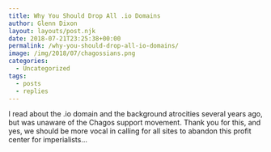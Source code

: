 ```yaml
---
title: Why You Should Drop All .io Domains
author: Glenn Dixon
layout: layouts/post.njk
date: 2018-07-21T23:25:38+00:00
permalink: /why-you-should-drop-all-io-domains/
image: /img/2018/07/chagossians.png
categories:
  - Uncategorized
tags:
  - posts
  - replies
---
```

I read about the .io domain and the background atrocities several years ago, but was unaware of the Chagos support movement. Thank you for this, and yes, we should be more vocal in calling for all sites to abandon this profit center for imperialists&#8230;

<!-- excerpt -->
[](https://ascraeus.org/being-the-change-isn-t-enough/)